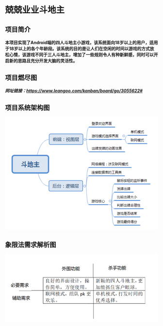 # 兢兢业业斗地主
## 项目简介
#### 本项目实现了Android端的四人斗地主小游戏，该系统面向18岁以上的用户，适用于18岁以上的各个年龄段。该系统的目的是让人们在空闲的时间以游戏的方式放松心情，该游戏不同于三人斗地主，增加了一些规则令人有种新鲜感，同时可以开启新的思路且充分开发大脑的灵活性。
## 项目燃尽图
##### 网址链接：https://www.leangoo.com/kanban/board/go/3055622#
## 项目系统架构图
![image](https://github.com/ZnCuA/DouDiZhu/blob/master/All.png)
## 象限法需求解析图
![image](https://github.com/ZnCuA/DouDiZhu/blob/master/need.png)
